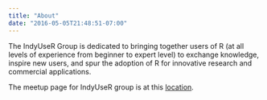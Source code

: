 ```yaml
---
title: "About"
date: "2016-05-05T21:48:51-07:00"
---
```


The IndyUseR Group is dedicated to bringing together users of R (at all levels of experience from beginner to expert level) to exchange knowledge, inspire new users, and spur the adoption of R for innovative research and commercial applications.

The meetup page for IndyUseR group is at this [location](https://www.meetup.com/Indy-useR-Group/).
